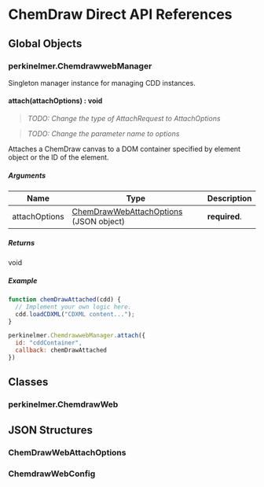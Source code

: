 # ChemDraw Direct API References

## Global Objects
### perkinelmer.ChemdrawwebManager
Singleton manager instance for managing CDD instances.

#### attach(attachOptions) : void
> _TODO: Change the type of AttachRequest to AttachOptions_

> _TODO: Change the parameter name to options_

Attaches a ChemDraw canvas to a DOM container specified by element object or the ID of the element.

##### Arguments
Name|Type|Description
----|----|----
attachOptions| [ChemDrawWebAttachOptions](#ChemDrawWebAttachOptions) (JSON object)|__required__.

##### Returns
void

##### Example
```javascript
function chemDrawAttached(cdd) {
  // Implement your own logic here.
  cdd.loadCDXML("CDXML content...");
}

perkinelmer.ChemdrawwebManager.attach({
  id: "cddContainer",
  callback: chemDrawAttached
})
```

## Classes
### perkinelmer.ChemdrawWeb

## JSON Structures
### ChemDrawWebAttachOptions
### ChemdrawWebConfig
